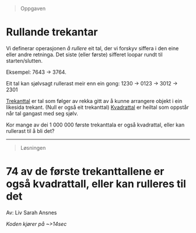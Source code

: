 > Oppgaven 

# Rullande trekantar

Vi definerar operasjonen _å rullere_ eit tal, der vi forskyv siffera i den eine eller andre retninga. Det siste (eller første) sifferet loopar rundt til starten/slutten.

Eksempel: 7643 -> 3764.

Eit tal kan sjølvsagt rullerast meir enn ein gong: 1230 -> 0123 -> 3012 -> 2301

[Trekanttal](https://oeis.org/wiki/Triangular_numbers) er tal som følger av rekka gitt av å kunne arrangere objekt i ein likesida trekant. (Null er også eit trekanttal)
[Kvadrattal](https://oeis.org/wiki/Square_numbers) er heiltal som oppstår når tal gangast med seg sjølv.

Kor mange av dei 1 000 000 første trekanttala er også kvadrattal, eller kan rullerast til å bli det?

---

> Løsningen

# 74 av de første trekanttallene er også kvadrattall, eller kan rulleres til det

Av: Liv Sarah Ansnes

*Koden kjører på ~>14sec*